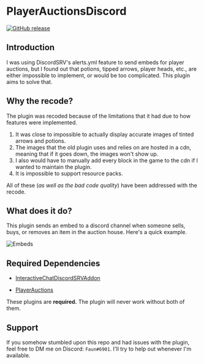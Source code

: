 # PlayerAuctionsDiscord

[![GitHub release](https://badgen.net/github/release/Faun471/PlayerAuctionsDiscord)](https://github.com/Faun471/PlayerAuctionsDiscord/releases)


## Introduction

I was using DiscordSRV's alerts.yml feature to send embeds for player auctions, but I found out that potions, tipped arrows, player heads, etc., are either impossible to implement, or would be too complicated. 
This plugin aims to solve that.

## Why the recode?

The plugin was recoded because of the limitations that it had due to how features were implemented. 

1. It was close to impossible to actually display accurate images of tinted arrows and potions.
2. The images that the old plugin uses and relies on are hosted in a cdn, meaning that if it goes down, the images won't show up.
3. I also would have to manually add every block in the game to the cdn if I wanted to maintain the plugin.
4. It is impossible to support resource packs.

All of these (*as well as the bad code quality*) have been addressed with the recode.

## What does it do?

This plugin sends an embed to a discord channel when someone sells, buys, or removes an item in the auction house. Here's a quick example.

![](https://i.imgur.com/giUvvmS.png "Embeds")

## Required Dependencies


- [InteractiveChatDiscordSRVAddon](https://www.spigotmc.org/resources/interactivechat-discordsrv-addon-show-items-and-invs-on-discord-preview-discord-images-in-game.83917/)

- [PlayerAuctions](https://www.spigotmc.org/resources/%E2%AD%90-player-auctions%E2%AD%90-%E2%9E%A2-let-your-players-sell-items-1-7-1-17-1.83073/)

These plugins are **required.** The plugin will never work without both of them.

## Support

If you somehow stumbled upon this repo and had issues with the plugin, feel free to DM me on Discord: `Faun#6901`. I'll try to help out whenever I'm available.
